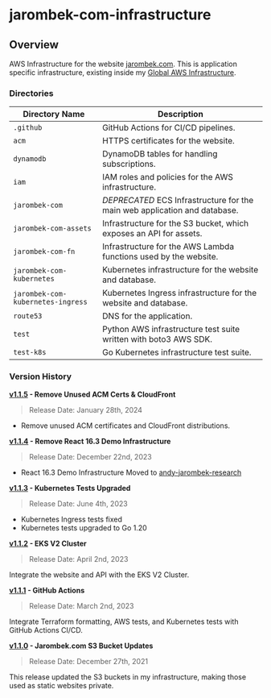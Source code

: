 # jarombek-com-infrastructure

## Overview

AWS Infrastructure for the website [jarombek.com](https://jarombek.com).  This is application specific infrastructure, 
existing inside my [Global AWS Infrastructure](https://github.com/AJarombek/global-aws-infrastructure).

### Directories

| Directory Name                    | Description                                                                |
|-----------------------------------|----------------------------------------------------------------------------|
| `.github`                         | GitHub Actions for CI/CD pipelines.                                        |
| `acm`                             | HTTPS certificates for the website.                                        |
| `dynamodb`                        | DynamoDB tables for handling subscriptions.                                |
| `iam`                             | IAM roles and policies for the AWS infrastructure.                         |
| `jarombek-com`                    | *DEPRECATED* ECS Infrastructure for the main web application and database. |
| `jarombek-com-assets`             | Infrastructure for the S3 bucket, which exposes an API for assets.         |
| `jarombek-com-fn`                 | Infrastructure for the AWS Lambda functions used by the website.           |
| `jarombek-com-kubernetes`         | Kubernetes infrastructure for the website and database.                    |
| `jarombek-com-kubernetes-ingress` | Kubernetes Ingress infrastructure for the website and database.            |
| `route53`                         | DNS for the application.                                                   |
| `test`                            | Python AWS infrastructure test suite written with boto3 AWS SDK.           |
| `test-k8s`                        | Go Kubernetes infrastructure test suite.                                   |

### Version History

**[v1.1.5](https://github.com/AJarombek/jarombek-com-infrastructure/tree/v1.1.5) - Remove Unused ACM Certs & CloudFront**

> Release Date: January 28th, 2024

+ Remove unused ACM certificates and CloudFront distributions.

**[v1.1.4](https://github.com/AJarombek/jarombek-com-infrastructure/tree/v1.1.4) - Remove React 16.3 Demo Infrastructure**

> Release Date: December 22nd, 2023

+ React 16.3 Demo Infrastructure Moved to [andy-jarombek-research](https://github.com/AJarombek/andy-jarombek-research)

**[v1.1.3](https://github.com/AJarombek/jarombek-com-infrastructure/tree/v1.1.3) - Kubernetes Tests Upgraded**

> Release Date: June 4th, 2023

+ Kubernetes Ingress tests fixed
+ Kubernetes tests upgraded to Go 1.20

**[v1.1.2](https://github.com/AJarombek/jarombek-com-infrastructure/tree/v1.1.2) - EKS V2 Cluster**

> Release Date: April 2nd, 2023

Integrate the website and API with the EKS V2 Cluster.

**[v1.1.1](https://github.com/AJarombek/jarombek-com-infrastructure/tree/v1.1.1) - GitHub Actions**

> Release Date: March 2nd, 2023

Integrate Terraform formatting, AWS tests, and Kubernetes tests with GitHub Actions CI/CD.

**[v1.1.0](https://github.com/AJarombek/jarombek-com-infrastructure/tree/v1.1.0) - Jarombek.com S3 Bucket Updates**

> Release Date: December 27th, 2021

This release updated the S3 buckets in my infrastructure, making those used as static websites private.
